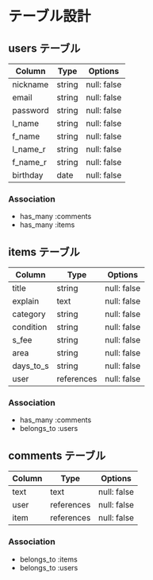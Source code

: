 # テーブル設計

## users テーブル
| Column   | Type    | Options     |
|----------|---------|-------------|
| nickname | string  | null: false |
| email    | string  | null: false |
| password | string  | null: false |
| l_name   | string  | null: false |
| f_name   | string  | null: false |
| l_name_r | string  | null: false |
| f_name_r | string  | null: false |
| birthday   | date | null: false |


### Association
- has_many :comments
- has_many :items

## items テーブル
| Column    | Type       | Options     |
|-----------|------------|-------------|
| title     | string     | null: false |
| explain   | text       | null: false |
| category  | string     | null: false |
| condition | string     | null: false |
| s_fee     | string     | null: false |
| area      | string     | null: false |
| days_to_s | string     | null: false |
| user      | references | null: false |

### Association
- has_many :comments
- belongs_to :users

## comments テーブル
| Column    | Type       | Options     |
|-----------|------------|-------------|
| text      | text       | null: false |
| user      | references | null: false |
| item      | references | null: false |

### Association
- belongs_to :items
- belongs_to :users